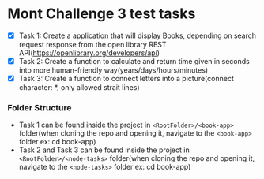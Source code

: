 # Mont Challenge 3 test tasks

- [x] Task 1: Create a application that will display Books, depending on search request response from the open library REST API(https://openlibrary.org/developers/api)
- [x] Task 2: Create a function to calculate and return time given in seconds into more human-friendly way(years/days/hours/minutes)
- [x] Task 3: Create a function to connect letters into a picture(connect character: \*, only allowed strait lines)

### Folder Structure

- Task 1 can be found inside the project in `<RootFolder>/<book-app>` folder(when cloning the repo and opening it, navigate to the `<book-app>` folder ex: cd book-app)
- Task 2 and Task 3 can be found inside the project in `<RootFolder>/<node-tasks>` folder(when cloning the repo and opening it, navigate to the `<node-tasks>` folder ex: cd book-app)
